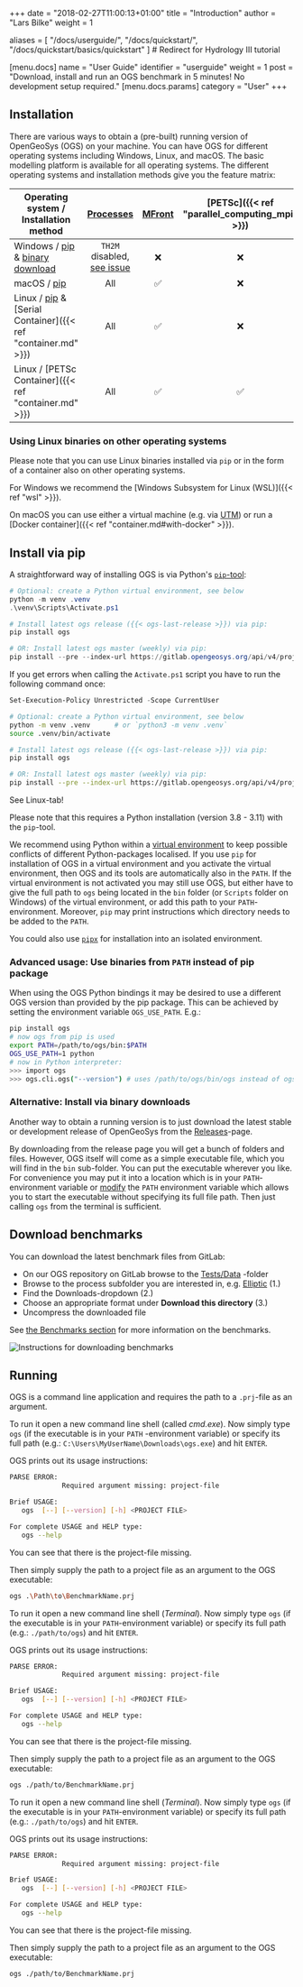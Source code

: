 +++
date = "2018-02-27T11:00:13+01:00"
title = "Introduction"
author = "Lars Bilke"
weight = 1

aliases = [ "/docs/userguide/",
            "/docs/quickstart/",
            "/docs/quickstart/basics/quickstart" ] # Redirect for Hydrology III tutorial

[menu.docs]
name = "User Guide"
identifier = "userguide"
weight = 1
post = "Download, install and run an OGS benchmark in 5 minutes! No development setup required."
[menu.docs.params]
category = "User"
+++

## Installation

There are various ways to obtain a (pre-built) running version of OpenGeoSys (OGS) on your machine. You can have OGS for different
operating systems including Windows, Linux, and macOS. The basic modelling platform is available for all operating systems.
The different operating systems and installation methods give you the feature matrix:

| Operating system / Installation method                                                                                       | [Processes](/docs/userguide/blocks/processes/)                                    | [MFront](/docs/userguide/features/mfront/) | [PETSc]({{< ref "parallel_computing_mpi" >}})
| ---------------------------------------------------------------------------------------------------------------------------- | :-------------------------------------------------------------------------------: | :----------------------------------------: | :-------------------------------------------:
| <i class="fab fa-windows"></i> Windows / [pip](#install-via-pip) & [binary download](#alternative-install-via-binary-downloads) | `TH2M` disabled, [see issue](https://gitlab.opengeosys.org/ogs/ogs/-/issues/3197) |                     ❌                      |                       ❌
| <i class="fab fa-apple"></i> macOS / [pip](#install-via-pip)                                                                    |                                        All                                        |                     ✅                      |                       ❌
| <i class="fab fa-linux"></i> Linux / [pip](#install-via-pip) & [Serial Container]({{< ref "container.md" >}})                   |                                        All                                        |                     ✅                      |                       ❌
| <i class="fab fa-linux"></i> Linux / [PETSc Container]({{< ref "container.md" >}})                                              |                                        All                                        |                     ✅                      |                       ✅

<div class="note">

### Using Linux binaries on other operating systems

Please note that you can use Linux binaries installed via `pip` or in the form of a container also on other operating systems.

For Windows we recommend the [Windows Subsystem for Linux (WSL)]({{< ref "wsl" >}}).

On macOS you can use either a virtual machine (e.g. via [UTM](https://docs.getutm.app/installation/macos/)) or run a [Docker container]({{< ref "container.md#with-docker" >}}).

</div>

## Install via pip

A straightforward way of installing OGS is via Python's [`pip`-tool](https://packaging.python.org/en/latest/tutorials/installing-packages/):

<div class='win'>

```powershell
# Optional: create a Python virtual environment, see below
python -m venv .venv
.\venv\Scripts\Activate.ps1

# Install latest ogs release ({{< ogs-last-release >}}) via pip:
pip install ogs

# OR: Install latest ogs master (weekly) via pip:
pip install --pre --index-url https://gitlab.opengeosys.org/api/v4/projects/120/packages/pypi/simple ogs
```

If you get errors when calling the `Activate.ps1` script you have to run the following command once:

```powershell
Set-Execution-Policy Unrestricted -Scope CurrentUser
```

</div>

<div class='linux'>

```bash
# Optional: create a Python virtual environment, see below
python -m venv .venv      # or `python3 -m venv .venv`
source .venv/bin/activate

# Install latest ogs release ({{< ogs-last-release >}}) via pip:
pip install ogs

# OR: Install latest ogs master (weekly) via pip:
pip install --pre --index-url https://gitlab.opengeosys.org/api/v4/projects/120/packages/pypi/simple ogs
```

</div>

<div class='mac'>
See Linux-tab!
</div>

Please note that this requires a Python installation (version 3.8 - 3.11) with the `pip`-tool.

We recommend using Python within a [virtual environment](https://docs.python.org/3/library/venv.html) to keep possible
conflicts of different Python-packages localised. If you use `pip` for installation of OGS in a virtual environment and you
activate the virtual environment, then OGS and its tools are automatically also in the `PATH`. If the virtual environment is
not activated you may still use OGS, but either have to give the full path to `ogs` being located in the `bin` folder (or `Scripts` folder on Windows) of the
virtual environment, or add this path to your `PATH`-environment. Moreover, `pip` may print instructions which directory needs
 to be added to the `PATH`.

You could also use [`pipx`](https://pipx.pypa.io/stable/) for installation into an isolated environment.

<div class="note">

### Advanced usage: Use binaries from `PATH` instead of pip package

When using the OGS Python bindings it may be desired to use a different OGS version than provided by the pip package. This can be achieved by setting the environment variable `OGS_USE_PATH`. E.g.:

```bash
pip install ogs
# now ogs from pip is used
export PATH=/path/to/ogs/bin:$PATH
OGS_USE_PATH=1 python
# now in Python interpreter:
>>> import ogs
>>> ogs.cli.ogs("--version") # uses /path/to/ogs/bin/ogs instead of ogs from pip
```

</div>

<div class='win'>

<div class="note">

### Alternative: Install via binary downloads

Another way to obtain a running version is
to just download the latest stable or development release of OpenGeoSys from the [Releases](/releases)-page.

By downloading from the release page you will get a bunch of folders and files. However, OGS itself will come as a simple
executable file, which you will find in the `bin` sub-folder. You can put the executable wherever you like. For convenience you
may put it into a location which is in your `PATH`-environment variable or [modify](https://stackoverflow.com/a/714918/80480) the `PATH` environment variable which allows you to start the executable without
specifying its full file path. Then just calling `ogs` from the terminal is sufficient.

</div>

</div>

<div class='linux'>

</div>

<div class='mac'>

</div>

## Download benchmarks

You can download the latest benchmark files from GitLab:

- On our OGS repository on GitLab browse to the [Tests/Data](https://gitlab.opengeosys.org/ogs/ogs/-/tree/master/Tests/Data)
-folder
- Browse to the process subfolder you are interested in, e.g. [Elliptic](https://gitlab.opengeosys.org/ogs/ogs/-/tree/master/Tests/Data/Elliptic) (1.)
- Find the Downloads-dropdown (2.)
- Choose an appropriate format under **Download this directory** (3.)
- Uncompress the downloaded file

See [the Benchmarks section](/docs/benchmarks/) for more information on the benchmarks.

![Instructions for downloading benchmarks](/docs/userguide/basics/Download_Benchmarks.png)

## Running

OGS is a command line application and requires the path to a `.prj`-file as an argument.

<div class='win'>

To run it open a new command line shell (called *cmd.exe*). Now simply type `ogs` (if the executable is in your `PATH`
-environment variable) or specify its full path (e.g.: `C:\Users\MyUserName\Downloads\ogs.exe`) and hit `ENTER`.

OGS prints out its usage instructions:

```bash
PARSE ERROR:
             Required argument missing: project-file

Brief USAGE:
   ogs  [--] [--version] [-h] <PROJECT FILE>

For complete USAGE and HELP type:
   ogs --help
```

You can see that there is the project-file missing.

Then simply supply the path to a project file as an argument to the OGS executable:

```bash
ogs .\Path\to\BenchmarkName.prj
```

</div>

<div class='linux'>

To run it open a new command line shell (*Terminal*). Now simply type `ogs` (if the executable is in your `PATH`-environment
variable) or specify its full path (e.g.: `./path/to/ogs`) and hit `ENTER`.

OGS prints out its usage instructions:

```bash
PARSE ERROR:
             Required argument missing: project-file

Brief USAGE:
   ogs  [--] [--version] [-h] <PROJECT FILE>

For complete USAGE and HELP type:
   ogs --help
```

You can see that there is the project-file missing.

Then simply supply the path to a project file as an argument to the OGS executable:

```bash
ogs ./path/to/BenchmarkName.prj
```

</div>

<div class='mac'>

To run it open a new command line shell (*Terminal*). Now simply type `ogs` (if the executable is in your `PATH`-environment
variable) or specify its full path (e.g.: `./path/to/ogs`) and hit `ENTER`.

OGS prints out its usage instructions:

```bash
PARSE ERROR:
             Required argument missing: project-file

Brief USAGE:
   ogs  [--] [--version] [-h] <PROJECT FILE>

For complete USAGE and HELP type:
   ogs --help
```

You can see that there is the project-file missing.

Then simply supply the path to a project file as an argument to the OGS executable:

```bash
ogs ./path/to/BenchmarkName.prj
```

</div>
